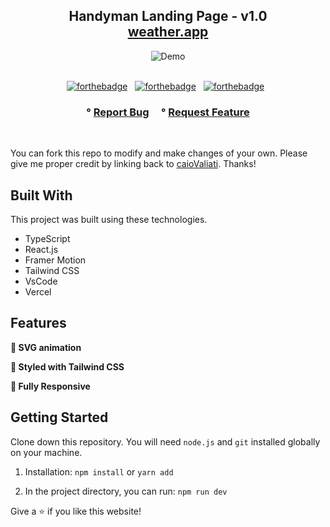 <h2 align="center">
  Handyman Landing Page - v1.0<br/>
  <a href="https://paulocesar.vercel.app/" target="_blank">weather.app</a>
</h2>
<div align="center">
  <img alt="Demo" src="./Images/readme-img1.png" />
</div>

<br/>

<center>

[![forthebadge](https://forthebadge.com/images/badges/built-with-love.svg)](https://forthebadge.com) &nbsp;
[![forthebadge](https://forthebadge.com/images/badges/made-with-typescript.svg)](https://forthebadge.com) &nbsp;
[![forthebadge](https://forthebadge.com/images/badges/open-source.svg)](https://forthebadge.com) &nbsp;

</center>

<h3 align="center">
    °
    <a href="https://github.com/soumyajit4419/Portfolio/issues">Report Bug</a> &nbsp; &nbsp;
    °
    <a href="https://github.com/soumyajit4419/Portfolio/issues">Request Feature</a>
</h3>

<br />

You can fork this repo to modify and make changes of your own. Please give me proper credit by linking back to [caioValiati](https://github.com/caioValiati/WeatherApp). Thanks!

## Built With

This project was built using these technologies.

- TypeScript
- React.js
- Framer Motion
- Tailwind CSS
- VsCode
- Vercel

## Features

**🌙 SVG animation**

**🎨 Styled with Tailwind CSS**

**📱 Fully Responsive**

## Getting Started

Clone down this repository. You will need `node.js` and `git` installed globally on your machine.

1. Installation: `npm install` or `yarn add`

2. In the project directory, you can run: `npm run dev`

Give a ⭐ if you like this website!
